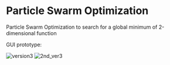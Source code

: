 # Particle Swarm Optimization
Particle Swarm Optimization to search for a global minimum of 2-dimensional function

GUI prototype:

![version3](https://github.com/ormequ/particle_swarm_optimization/assets/86787651/1ab1e0cf-8d93-4ec2-b42b-29e972091074)
![2nd_ver3](https://github.com/ormequ/particle_swarm_optimization/assets/86787651/1a7851e0-7871-40f5-a794-c2df98a245eb)
